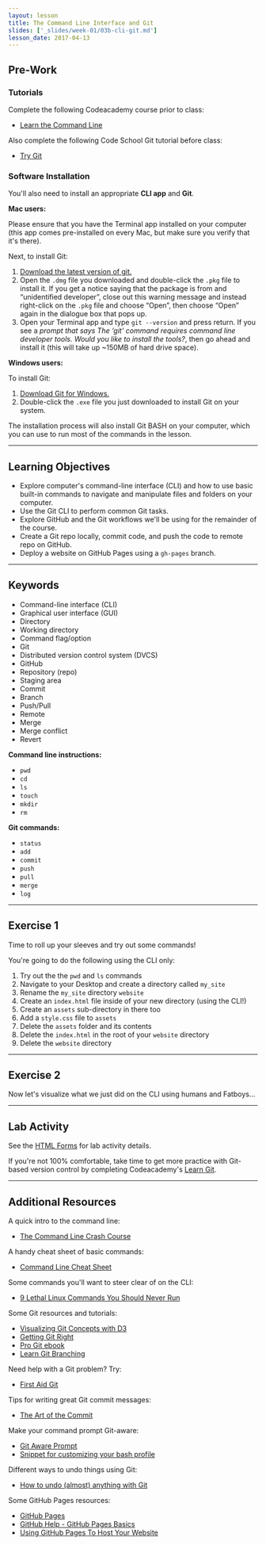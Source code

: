 ```yaml
---
layout: lesson
title: The Command Line Interface and Git
slides: ['_slides/week-01/03b-cli-git.md']
lesson_date: 2017-04-13
---
```


## Pre-Work

### Tutorials

Complete the following Codeacademy course prior to class:

- [Learn the Command Line](https://www.codecademy.com/learn/learn-the-command-line)

Also complete the following Code School Git tutorial before class:

- [Try Git](https://try.github.io/)

### Software Installation

You'll also need to install an appropriate **CLI app** and **Git**.

**Mac users:**

Please ensure that you have the Terminal app installed on your computer (this app comes pre-installed on every Mac, but make sure you verify that it's there).

Next, to install Git:

1. [Download the latest version of git.](https://git-scm.com/downloads)
2. Open the `.dmg` file you downloaded and double-click the `.pkg` file to install it. If you get a notice saying that the package is from and “unidentified developer”, close out this warning message and instead right-click on the `.pkg` file and choose “Open”, then choose “Open” again in the dialogue box that pops up.
3. Open your Terminal app and type `git --version` and press return. If you see a *prompt that says The ‘git’ command requires command line developer tools. Would you like to install the tools?*, then go ahead and install it (this will take up ~150MB of hard drive space).

**Windows users:**

To install Git:

1. [Download Git for Windows.](https://git-scm.com/download/win)
2. Double-click the `.exe` file you just downloaded to install Git on your system.

The installation process will also install Git BASH on your computer, which you can use to run most of the commands in the lesson.

---

## Learning Objectives

- Explore computer's command-line interface (CLI) and how to use basic built-in commands to navigate and manipulate files and folders on your computer.
- Use the Git CLI to perform common Git tasks.
- Explore GitHub and the Git workflows we'll be using for the remainder of the course.
- Create a Git repo locally, commit code, and push the code to remote repo on GitHub.
- Deploy a website on GitHub Pages using a `gh-pages` branch.

---

## Keywords

- Command-line interface (CLI)
- Graphical user interface (GUI)
- Directory
- Working directory
- Command flag/option
- Git
- Distributed version control system (DVCS)
- GitHub
- Repository (repo)
- Staging area
- Commit
- Branch
- Push/Pull
- Remote
- Merge
- Merge conflict
- Revert

**Command line instructions:**

- `pwd`
- `cd`
- `ls`
- `touch`
- `mkdir`
- `rm`

**Git commands:**

- `status`
- `add`
- `commit`
- `push`
- `pull`
- `merge`
- `log`

---

## Exercise 1

Time to roll up your sleeves and try out some commands!

You're going to do the following using the CLI only:

1. Try out the the `pwd` and `ls` commands
2. Navigate to your Desktop and create a directory called `my_site`
3. Rename the `my_site` directory `website`
4. Create an `index.html` file inside of your new directory (using the CLI!)
5. Create an `assets` sub-directory in there too
6. Add a `style.css` file to `assets`
7. Delete the `assets` folder and its contents
8. Delete the `index.html` in the root of your `website` directory
9. Delete the `website` directory

---

## Exercise 2

Now let's visualize what we just did on the CLI using humans and Fatboys...

---

## Lab Activity

See the [HTML Forms](/lesson/html-forms/) for lab activity details.

If you're not 100% comfortable, take time to get more practice with Git-based version control by completing Codeacademy's [Learn Git](https://www.codecademy.com/learn/learn-git).

---

## Additional Resources

A quick intro to the command line:

- [The Command Line Crash Course](http://cli.learncodethehardway.org/book/)

A handy cheat sheet of basic commands:

- [Command Line Cheat Sheet](http://www.git-tower.com/blog/command-line-cheat-sheet/)

Some commands you'll want to steer clear of on the CLI:

- [9 Lethal Linux Commands You Should Never Run](http://www.makeuseof.com/tag/9-lethal-linux-commands-never-run/)

Some Git resources and tutorials:

- [Visualizing Git Concepts with D3](https://onlywei.github.io/explain-git-with-d3/)
- [Getting Git Right](https://www.atlassian.com/git/)
- [Pro Git ebook](http://git-scm.com/book/en/v2)
- [Learn Git Branching](http://pcottle.github.io/learnGitBranching/)

Need help with a Git problem? Try:

- [First Aid Git](http://firstaidgit.io/#/)

Tips for writing great Git commit messages:

- [The Art of the Commit](http://alistapart.com/article/the-art-of-the-commit)

Make your command prompt Git-aware:

- [Git Aware Prompt](https://github.com/jimeh/git-aware-prompt)
- [Snippet for customizing your bash profile](https://gist.github.com/mandiwise/8112fb0668f4801cc3f9)

Different ways to undo things using Git:

- [How to undo (almost) anything with Git](https://github.com/blog/2019-how-to-undo-almost-anything-with-git)

Some GitHub Pages resources:

- [GitHub Pages](https://pages.github.com/)
- [GitHub Help - GitHub Pages Basics](https://help.github.com/categories/github-pages-basics/)
- [Using GitHub Pages To Host Your Website](http://blog.teamtreehouse.com/using-github-pages-to-host-your-website)
